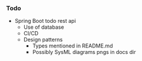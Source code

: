 ### Todo

- Spring Boot todo rest api
	- Use of database
    - CI/CD
    - Design patterns
        - Types mentioned in README.md
        - Possibly SysML diagrams pngs in docs dir


